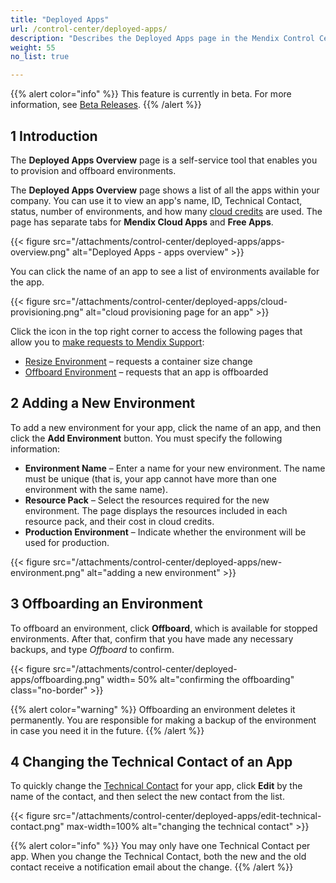```yaml
---
title: "Deployed Apps"
url: /control-center/deployed-apps/
description: "Describes the Deployed Apps page in the Mendix Control Center."
weight: 55
no_list: true

---
```


{{% alert color="info" %}}
This feature is currently in beta. For more information, see [Beta Releases](/releasenotes/beta-features/).
{{% /alert %}}

## 1 Introduction

The **Deployed Apps Overview** page is a self-service tool that enables you to provision and offboard environments.

The **Deployed Apps Overview** page shows a list of all the apps within your company. You can use it to view an app's name, ID, Technical Contact, status, number of environments, and how many [cloud credits](/control-center/entitlements/#cloud-credits) are used. The page has separate tabs for **Mendix Cloud Apps** and **Free Apps**.

{{< figure src="/attachments/control-center/deployed-apps/apps-overview.png"   alt="Deployed Apps - apps overview" >}}

You can click the name of an app to see a list of environments available for the app.

{{< figure src="/attachments/control-center/deployed-apps/cloud-provisioning.png"  alt="cloud provisioning page for an app" >}}

Click the icon in the top right corner to access the following pages that allow you to [make requests to Mendix Support](/support/submit-support-request/#submitting):

* [Resize Environment](/support/new-app-node-request-template/#resize) – requests a container size change
* [Offboard Environment](/support/new-app-node-request-template/#offboard) – requests that an app is offboarded

## 2 Adding a New Environment

To add a new environment for your app, click the name of an app, and then click the **Add Environment** button. You must specify the following information:

* **Environment Name** – Enter a name for your new environment. The name must be unique (that is, your app cannot have more than one environment with the same name).
* **Resource Pack** – Select the resources required for the new environment. The page displays the resources included in each resource pack, and their cost in cloud credits.
* **Production Environment** – Indicate whether the environment will be used for production.

{{< figure src="/attachments/control-center/deployed-apps/new-environment.png"   alt="adding a new environment" >}}

## 3 Offboarding an Environment

To offboard an environment, click **Offboard**, which is available for stopped environments. After that, confirm that you have made any necessary backups, and type *Offboard* to confirm.

{{< figure src="/attachments/control-center/deployed-apps/offboarding.png" width= 50% alt="confirming the offboarding" class="no-border" >}}

{{% alert color="warning" %}}
Offboarding an environment deletes it permanently. You are responsible for making a backup of the environment in case you need it in the future.
{{% /alert %}}

## 4 Changing the Technical Contact of an App

To quickly change the [Technical Contact](/developerportal/general/app-roles/#technical-contact) for your app, click **Edit** by the name of the contact, and then select the new contact from the list.

{{< figure src="/attachments/control-center/deployed-apps/edit-technical-contact.png" max-width=100%  alt="changing the technical contact" >}}

{{% alert color="info" %}}
You may only have one Technical Contact per app. When you change the Technical Contact, both the new and the old contact receive a notification email about the change.
{{% /alert %}}
